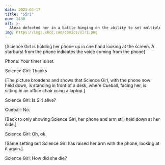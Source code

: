 ```yaml
---
date: 2021-03-17
title: "Siri"
num: 2438
alt: >-
  Alexa defeated her in a battle hinging on the ability to set multiple timers.
img: https://imgs.xkcd.com/comics/siri.png
---
```

[Science Girl is holding her phone up in one hand looking at the screen. A starburst from the phone indicates the voice coming from the phone]

Phone: Your timer is set.

Science Girl: Thanks

[The picture broadens and shows that Science Girl, with the phone now held down, is standing in front of a desk, where Cueball, facing her, is sitting in an office chair using a laptop.]

Science Girl: Is Siri alive?

Cueball: No.

[Back to only showing Science Girl, her phone and arm still held down at her side.]

Science Girl: Oh, ok.

[Same setting but Science Girl has raised her arm with the phone, looking at it again.]

Science Girl: How did she die?